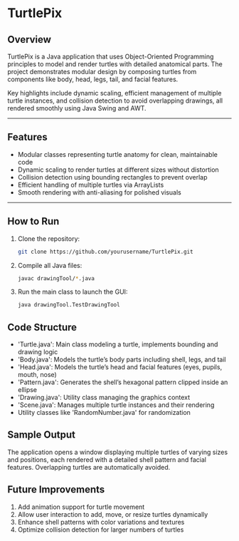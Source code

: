 # TurtlePix

## Overview

TurtlePix is a Java application that uses Object-Oriented Programming principles to model and render turtles with detailed anatomical parts. The project demonstrates modular design by composing turtles from components like body, head, legs, tail, and facial features.

Key highlights include dynamic scaling, efficient management of multiple turtle instances, and collision detection to avoid overlapping drawings, all rendered smoothly using Java Swing and AWT.

---

## Features

- Modular classes representing turtle anatomy for clean, maintainable code  
- Dynamic scaling to render turtles at different sizes without distortion  
- Collision detection using bounding rectangles to prevent overlap  
- Efficient handling of multiple turtles via ArrayLists  
- Smooth rendering with anti-aliasing for polished visuals  

---

## How to Run

1. Clone the repository:  
   ```bash
   git clone https://github.com/yourusername/TurtlePix.git

2. Compile all Java files:
    ```bash 
   javac drawingTool/*.java

4. Run the main class to launch the GUI:
    ```bash  
   java drawingTool.TestDrawingTool


## Code Structure

- 'Turtle.java': Main class modeling a turtle, implements bounding and drawing logic  
- 'Body.java': Models the turtle’s body parts including shell, legs, and tail  
- 'Head.java': Models the turtle’s head and facial features (eyes, pupils, mouth, nose)  
- 'Pattern.java': Generates the shell’s hexagonal pattern clipped inside an ellipse  
- 'Drawing.java': Utility class managing the graphics context  
- 'Scene.java': Manages multiple turtle instances and their rendering  
- Utility classes like 'RandomNumber.java' for randomization  

## Sample Output
  The application opens a window displaying multiple turtles of varying sizes and positions, each rendered with a detailed shell pattern and facial features. Overlapping turtles are automatically avoided.

## Future Improvements

1. Add animation support for turtle movement
2. Allow user interaction to add, move, or resize turtles dynamically
3. Enhance shell patterns with color variations and textures
4. Optimize collision detection for larger numbers of turtles
